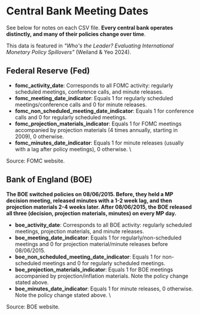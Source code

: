 # Central Bank Meeting Dates

See below for notes on each CSV file. **Every central bank operates distinctly, and many of their policies change over time**.

This data is featured in *"Who's the Leader? Evaluating International Monetary Policy Spillovers"* (Weiland & Yeo 2024).

## Federal Reserve (Fed)
- **fomc_activity_date**: Corresponds to all FOMC activity: regularly scheduled meetings, conference calls, and minute releases.
- **fomc_meeting_date_indicator**: Equals 1 for regularly scheduled meetings/conference calls and 0 for minute releases.
- **fomc_non_scheduled_meeting_date_indicator**: Equals 1 for conference calls and 0 for regularly scheduled meetings.
- **fomc_projection_materials_indicator**: Equals 1 for FOMC meetings accompanied by projection materials (4 times annually, starting in 2009), 0 otherwise.
- **fomc_minutes_date_indicator**: Equals 1 for minute releases (usually with a lag after policy meetings), 0 otherwise. \

Source: FOMC website.

## Bank of England (BOE)
**The BOE switched policies on 08/06/2015. Before, they held a MP decision meeting, released minutes with a 1-2 week lag, and then projection materials 2-4 weeks later. After 08/06/2015, the BOE released all three (decision, projection materials, minutes) on every MP day.**
- **boe_activity_date**: Corresponds to all BOE activity: regularly scheduled meetings, projection materials, and minute releases.
- **boe_meeting_date_indicator**: Equals 1 for regularly/non-scheduled meetings and 0 for projection material/minute releases before 08/06/2015.
- **boe_non_scheduled_meeting_date_indicator**: Equals 1 for non-scheduled meetings and 0 for regularly scheduled meetings.
- **boe_projection_materials_indicator**: Equals 1 for BOE meetings accompanied by projection/inflation materials. Note the policy change stated above.
- **boe_minutes_date_indicator**: Equals 1 for minute releases, 0 otherwise. Note the policy change stated above. \

Source: BOE website.


